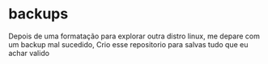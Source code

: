 # backups
Depois de uma formatação para explorar outra distro linux, me depare com um backup mal sucedido,
Crio esse repositorio para salvas tudo que eu achar valido
